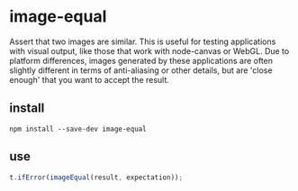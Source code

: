# image-equal

Assert that two images are similar. This is useful for testing applications
with visual output, like those that work with node-canvas or WebGL. Due
to platform differences, images generated by these applications are often
slightly different in terms of anti-aliasing or other details, but are
'close enough' that you want to accept the result.

## install

    npm install --save-dev image-equal

## use

```js
t.ifError(imageEqual(result, expectation));
```
